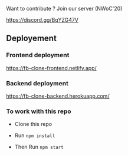 Want to contribute ? Join our server (NWoC'20)

https://discord.gg/BqYZG47V


## Deployement 


### Frontend deployment

https://fb-clone-frontend.netlify.app/


### Backend deployment

https://fb-clone-backend.herokuapp.com/



### To work with this repo


- Clone this repo 

- Run <code>npm install</code>

- Then Run <code>npm start</code>
